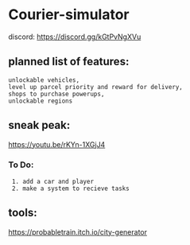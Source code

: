 # Courier-simulator
 discord:
 https://discord.gg/kGtPvNgXVu
 ## planned list of features:
    unlockable vehicles, 
    level up parcel priority and reward for delivery, 
    shops to purchase powerups, 
    unlockable regions
 ## sneak peak:
  https://youtu.be/rKYn-1XGjJ4

  ### To Do:
     1. add a car and player
     2. make a system to recieve tasks


 ## tools:
  https://probabletrain.itch.io/city-generator
